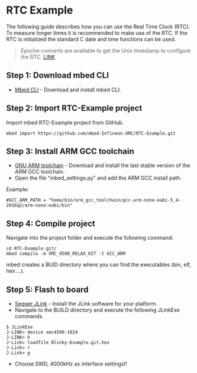 # RTC Example

The following guide describes how you can use the Real Time Clock (RTC).
To measure longer times it is recommended to make use of the RTC.
If the RTC is initialized the standard C date and time functions can be used.

> Epoche-converts are available to get the Unix timestamp to configure the RTC. [LINK](https://www.epochconverter.com/) 

## Step 1: Download mbed CLI

* [Mbed CLI](https://docs.mbed.com/docs/mbed-os-handbook/en/latest/dev_tools/cli/#installing-mbed-cli) - Download and install mbed CLI.

## Step 2: Import RTC-Example project

Import mbed RTC-Example project from GitHub.

```
mbed import https://github.com/mbed-Infineon-XMC/RTC-Example.git
```

## Step 3: Install ARM GCC toolchain

* [GNU ARM toolchain](https://launchpad.net/gcc-arm-embedded) - Download and install the last stable version of the ARM GCC toolchain.
* Open the file "mbed_settings.py" and add the ARM GCC install path.

Example:
```
#GCC_ARM_PATH = "home/bin/arm_gcc_toolchain/gcc-arm-none-eabi-5_4-2016q2/arm-none-eabi/bin"
```
## Step 4: Compile project

Navigate into the project folder and execute the following command:
```
cd RTC-Example.git/
mbed compile -m XMC_4500_RELAX_KIT -t GCC_ARM
```
mbed creates a BUID directory where you can find the executables (bin, elf, hex ...).

## Step 5: Flash to board

* [Segger JLink](https://www.segger.com/downloads/jlink) - Install the JLink software for your platform.
* Navigate to the BUILD directory and execute the following JLinkExe commands.
```
$ JLinkExe
J-LINK> device xmc4500-1024
J-LINK> h
J-Link> loadfile Blinky-Example.git.hex
J-Link> r
J-Link> g
```
* Choose SWD, 4000kHz as interface settings!!
